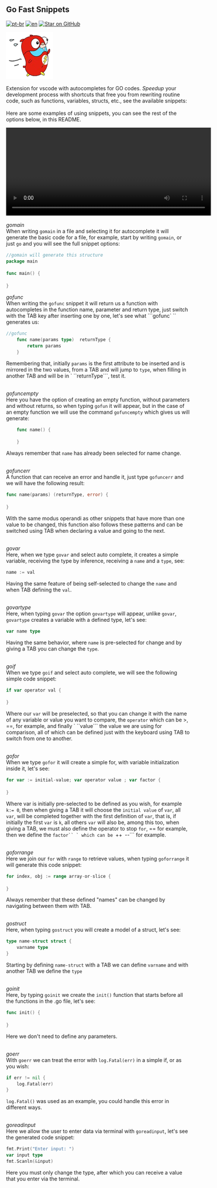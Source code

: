 ## Go Fast Snippets
[![pt-br](https://img.shields.io/badge/language-pt--br-green.svg)](https://github.com/kauemurakami/go-snippets/blob/main/README.pt-br.md)
[![en](https://img.shields.io/badge/language-en-orange.svg)](https://github.com/kauemurakami/go-snippets/blob/main/README.md)
[![Star on GitHub](https://img.shields.io/github/stars/kauemurakami/go-snippets.svg?style=flat&logo=github&colorB=deeppink&label=stars)](https://github.com/kauemurakami/get_snippets_extension)

![](gofast.png)   

Extension for vscode with autocompletes for GO codes.
*Speed ​​up* your development process with shortcuts that free you from rewriting routine code, such as functions, variables, structs, etc., see the available snippets:<br/><br/>
Here are some examples of using snippets, you can see the rest of the options below, in this README.<br/>  

<video width="560" height="240" controls>
  <source src="./preview.mp4" type="video/mp4">
  Your browser does not support the video tag.
</video><br/>


*gomain*  
When writing ```gomain``` in a file and selecting it for autocomplete it will generate the basic code for a file, for example, start by writing ```gomain```, or just ```go``` and you will see the full snippet options:  
```go
//gomain will generate this structure
package main

func main() {
	
}
```  
*gofunc*  
When writing the ```gofunc``` snippet it will return us a function with autocompletes in the function name, parameter and return type, just switch with the TAB key after inserting one by one, let's see what ```gofunc` `` generates us:  
```go
//gofunc
	func name(params type)  returnType {
		return params
	}
```
Remembering that, initially ```params``` is the first attribute to be inserted and is mirrored in the two values, from a TAB and will jump to ```type```, when filling in another TAB and will be in ` ``returnType```, test it.<br/><br/>

*gofuncempty*  
Here you have the option of creating an empty function, without parameters and without returns, so when typing ```gofun``` it will appear, but in the case of an empty function we will use the command ```gofuncempty``` which gives us will generate:  
```go
	func name() {
			
	}
```
Always remember that ```name``` has already been selected for name change.<br/><br/>

*gofuncerr*  
A function that can receive an error and handle it, just type ```gofuncerr``` and we will have the following result:
```go
func name(params) (returnType, error) {
	
}
```
With the same modus operandi as other snippets that have more than one value to be changed, this function also follows these patterns and can be switched using TAB when declaring a value and going to the next.<br/><br/>

*govar*  
Here, when we type ```govar``` and select auto complete, it creates a simple variable, receiving the type by inference, receiving a ```name``` and a ```type```, see:  
```go
name := val
```
Having the same feature of being self-selected to change the ```name``` and when TAB defining the ```val```.<br/><br/>

*govartype*  
Here, when typing ```govar``` the option ```govartype``` will appear, unlike ```govar```, ```govartype``` creates a variable with a defined type, let's see:  
```go
var name type
```
Having the same behavior, where ```name``` is pre-selected for change and by giving a TAB you can change the ```type```.<br/><br/>

*goif*  
When we type ```goif``` and select auto complete, we will see the following simple code snippet:  
```go
if var operator val {

}
```
Where our ```var``` will be preselected, so that you can change it with the name of any variable or value you want to compare, the ```operator``` which can be >, ==, for example, and finally ` ``value``` the value we are using for comparison, all of which can be defined just with the keyboard using TAB to switch from one to another.<br/><br/>

*gofor*  
When we type ```gofor``` it will create a simple for, with variable initialization inside it, let's see:  
```go
for var := initial-value; var operator value ; var factor {
 
}
```
Where var is initially pre-selected to be defined as you wish, for example ```k:= 0```, then when giving a TAB it will choose the ```initial value``` of ```var```, all ```var```, will be completed together with the first definition of ```var```, that is, if initially the first ```var``` is ```k```, all others ```var``` will also be, among this too, when giving a TAB, we must also define the operator to stop ```for```, == for example, then we define the ```factor`` ` which can be ```++``` ```--``` for example.<br/><br/> 

*goforrange*  
Here we join our ```for``` with ```range``` to retrieve values, when typing ```goforrange``` it will generate this code snippet:  
```go
for index, obj := range array-or-slice {
				
}
```
Always remember that these defined "names" can be changed by navigating between them with TAB.<br/><br/>

*gostruct*  
Here, when typing ```gostruct``` you will create a model of a struct, let's see:  
```go
type name-struct struct {
	varname type
}
```
Starting by defining ```name-struct``` with a TAB we can define ```varname``` and with another TAB we define the ```type```<br/><br/>

*goinit*  
Here, by typing ```goinit``` we create the ```init()``` function that starts before all the functions in the .go file, let's see:  
```go
func init() {
			
}
```
Here we don't need to define any parameters.<br/><br/>

*goerr*  
With ````goerr```` we can treat the error with ```log.Fatal(err)``` in a simple if, or as you wish:  
```go
if err != nil {
	log.Fatal(err)
}
```
```log.Fatal()``` was used as an example, you could handle this error in different ways.<br/><br/>

*goreadinput*  
Here we allow the user to enter data via terminal with ```goreadinput```, let's see the generated code snippet:  
```go
fmt.Print("Enter input: ")
var input type
fmt.Scanln(&input)
```
Here you must only change the type, after which you can receive a value that you enter via the terminal.

